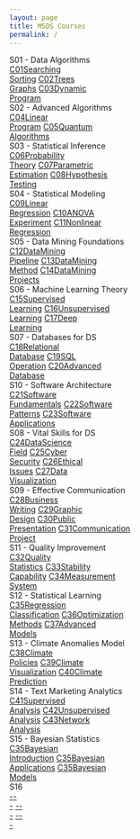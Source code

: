 ```yaml
---
layout: page
title: MSDS Courses
permalink: /
---
```


<div class="block" style="grid-template-columns: 1fr 1fr;">
  <div class="btn text"><div class="btn name">S01 - Data Algorithms</div>
    <div class="row" style="grid-template-columns: 1fr 1fr 1fr;">
      <a href="/01-MSDS/DS01/" class="btn box2"><span class="btn box1">C01</span>Searching<br>Sorting</a>
      <a href="/01-MSDS/DS02/" class="btn box2"><span class="btn box1">C02</span>Trees<br>Graphs</a>
      <a href="/01-MSDS/DS03/" class="btn box2"><span class="btn box1">C03</span>Dynamic<br>Program</a>
    </div>
  </div>
  <div class="btn text"><div class="btn name">S02 - Advanced Algorithms</div>
    <div class="row" style="grid-template-columns: 1fr 1fr 1fr;">
      <a href="/01-MSDS/DS04/" class="btn box2"><span class="btn box1">C04</span>Linear<br>Program</a>
      <a href="/01-MSDS/DS05/" class="btn box2"><span class="btn box1">C05</span>Quantum<br>Algorithms</a>
    </div>
  </div>
</div>

<div class="block" style="grid-template-columns: 1fr 1fr;">
  <div class="btn text"><div class="btn name">S03 - Statistical Inference</div>
    <div class="row" style="grid-template-columns: 1fr 1fr 1fr;">
      <a href="/01-MSDS/DS06/" class="btn box1"><span class="btn box2">C06</span>Probability<br>Theory</a>
      <a href="/01-MSDS/DS07/" class="btn box1"><span class="btn box2">C07</span>Parametric<br>Estimation</a>
      <a href="/01-MSDS/DS08/" class="btn box1"><span class="btn box2">C08</span>Hypothesis<br>Testing</a>
    </div>
  </div>
  <div class="btn text"><div class="btn name">S04 - Statistical Modeling</div>
    <div class="row" style="grid-template-columns: 1fr 1fr 1fr;">
      <a href="/01-MSDS/DS09/" class="btn box1"><span class="btn box2">C09</span>Linear<br>Regression</a>
      <a href="/01-MSDS/DS10/" class="btn box1"><span class="btn box2">C10</span>ANOVA<br>Experiment</a>
      <a href="/01-MSDS/DS11/" class="btn box1"><span class="btn box2">C11</span>Nonlinear<br>Regression</a>
    </div>
  </div>
</div>

<div class="block" style="grid-template-columns: 1fr 1fr;">
  <div class="btn text"><div class="btn name">S05 - Data Mining Foundations</div>
    <div class="row" style="grid-template-columns: 1fr 1fr 1fr;">
      <a href="/01-MSDS/DS12/" class="btn box2"><span class="btn box1">C12</span>DataMining<br>Pipeline</a>
      <a href="/01-MSDS/DS13/" class="btn box2"><span class="btn box1">C13</span>DataMining<br>Method</a>
      <a href="/01-MSDS/DS14/" class="btn box2"><span class="btn box1">C14</span>DataMining<br>Projects</a>
    </div>
  </div>
  <div class="btn text"><div class="btn name">S06 - Machine Learning Theory</div>
    <div class="row" style="grid-template-columns: 1fr 1fr 1fr;">
      <a href="/01-MSDS/DS15/" class="btn box2"><span class="btn box1">C15</span>Supervised<br>Learning</a>
      <a href="/01-MSDS/DS16/" class="btn box2"><span class="btn box1">C16</span>Unsupervised<br>Learning</a>
      <a href="/01-MSDS/DS17/" class="btn box2"><span class="btn box1">C17</span>Deep<br>Learning</a>
    </div>
  </div>
</div>

<div class="block" style="grid-template-columns: 1fr 1fr;">
  <div class="btn text"><div class="btn name">S07 - Databases for DS</div>
    <div class="row" style="grid-template-columns: 1fr 1fr 1fr;">
      <a href="/01-MSDS/DS18/" class="btn box1"><span class="btn box2">C18</span>Relational<br>Database</a>
      <a href="/01-MSDS/DS19/" class="btn box1"><span class="btn box2">C19</span>SQL<br>Operation</a>
      <a href="/01-MSDS/DS20/" class="btn box1"><span class="btn box2">C20</span>Advanced<br>Database</a>
    </div>
  </div>
  <div class="btn text"><div class="btn name">S10 - Software Architecture</div>
    <div class="row" style="grid-template-columns: 1fr 1fr 1fr;">
      <a href="/01-MSDS/DS21/" class="btn box1"><span class="btn box2">C21</span>Software<br>Fundamentals</a>
      <a href="/01-MSDS/DS22/" class="btn box1"><span class="btn box2">C22</span>Software<br>Patterns</a>
      <a href="/01-MSDS/DS23/" class="btn box1"><span class="btn box2">C23</span>Software<br>Applications</a>
    </div>
  </div>
</div>

<div class="block" style="grid-template-columns: 1fr 1fr;">
  <div class="btn text"><div class="btn name">S08 - Vital Skills for DS</div>
    <div class="row" style="grid-template-columns: 1fr 1fr 1fr;">
      <a href="/01-MSDS/DS24/" class="btn box2"><span class="btn box1">C24</span>DataScience<br>Field</a>
      <a href="/01-MSDS/DS25/" class="btn box2"><span class="btn box1">C25</span>Cyber<br>Security</a>
      <a href="/01-MSDS/DS26/" class="btn box2"><span class="btn box1">C26</span>Ethical<br>Issues</a>
      <a href="/01-MSDS/DS27/" class="btn box2"><span class="btn box1">C27</span>Data<br>Visualization</a>
    </div>
  </div>
  <div class="btn text"><div class="btn name">S09 - Effective Communication</div>
    <div class="row" style="grid-template-columns: 1fr 1fr 1fr;">
      <a href="/01-MSDS/DS28/" class="btn box2"><span class="btn box1">C28</span>Business<br>Writing</a>
      <a href="/01-MSDS/DS29/" class="btn box2"><span class="btn box1">C29</span>Graphic<br>Design</a>
      <a href="/01-MSDS/DS30/" class="btn box2"><span class="btn box1">C30</span>Public<br>Presentation</a>
      <a href="/01-MSDS/DS31/" class="btn box2"><span class="btn box1">C31</span>Communication<br>Project</a>
    </div>
  </div>
</div>

<div class="block" style="grid-template-columns: 1fr 1fr;">
  <div class="btn text"><div class="btn name">S11 - Quality Improvement</div>
    <div class="row" style="grid-template-columns: 1fr 1fr 1fr;">
      <a href="/01-MSDS/DS32/" class="btn box1"><span class="btn box2">C32</span>Quality<br>Statistics</a>
      <a href="/01-MSDS/DS33/" class="btn box1"><span class="btn box2">C33</span>Stability<br>Capability</a>
      <a href="/01-MSDS/DS34/" class="btn box1"><span class="btn box2">C34</span>Measurement<br>System</a>
    </div>
  </div>
  <div class="btn text"><div class="btn name">S12 - Statistical Learning</div>
    <div class="row" style="grid-template-columns: 1fr 1fr 1fr;">
      <a href="/01-MSDS/DS35/" class="btn box1"><span class="btn box2">C35</span>Regression<br>Classification</a>
      <a href="/01-MSDS/DS36/" class="btn box1"><span class="btn box2">C36</span>Optimization<br>Methods</a>
      <a href="/01-MSDS/DS37/" class="btn box1"><span class="btn box2">C37</span>Advanced<br>Models</a>
    </div>
  </div>
</div>

<div class="block" style="grid-template-columns: 1fr 1fr;">
  <div class="btn text"><div class="btn name">S13 - Climate Anomalies Model</div>
    <div class="row" style="grid-template-columns: 1fr 1fr 1fr;">
      <a href="/01-MSDS/DS38/" class="btn box2"><span class="btn box1">C38</span>Climate<br>Policies</a>
      <a href="/01-MSDS/DS39/" class="btn box2"><span class="btn box1">C39</span>Climate<br>Visualization</a>
      <a href="/01-MSDS/DS40/" class="btn box2"><span class="btn box1">C40</span>Climate<br>Prediction</a>
    </div>
  </div>
  <div class="btn text"><div class="btn name">S14 - Text Marketing Analytics</div>
    <div class="row" style="grid-template-columns: 1fr 1fr 1fr;">
      <a href="/01-MSDS/DS41/" class="btn box2"><span class="btn box1">C41</span>Supervised<br>Analysis</a>
      <a href="/01-MSDS/DS42/" class="btn box2"><span class="btn box1">C42</span>Unsupervised<br>Analysis</a>
      <a href="/01-MSDS/DS43/" class="btn box2"><span class="btn box1">C43</span>Network<br>Analysis</a>
    </div>
  </div>
</div>

<div class="block" style="grid-template-columns: 1fr 1fr;">
  <div class="btn text"><div class="btn name">S15 - Bayesian Statistics</div>
    <div class="row" style="grid-template-columns: 1fr 1fr 1fr;">
      <a href="/01-MSDS/DS44/" class="btn box1"><span class="btn box2">C35</span>Bayesian<br>Introduction</a>
      <a href="/01-MSDS/DS45/" class="btn box1"><span class="btn box2">C35</span>Bayesian<br>Applications</a>
      <a href="/01-MSDS/DS46/" class="btn box1"><span class="btn box2">C35</span>Bayesian<br>Models</a>
    </div>
  </div>
  <div class="btn text"><div class="btn name">S16</div>
    <div class="row" style="grid-template-columns: 1fr 1fr 1fr;">
      <a href="/#/" class="btn box1"><span class="btn box2">-</span>-<br>-</a>
      <a href="/#/" class="btn box1"><span class="btn box2">-</span>-<br>-</a>
      <a href="/#/" class="btn box1"><span class="btn box2">-</span>-<br>-</a>
    </div>
  </div>
</div>
